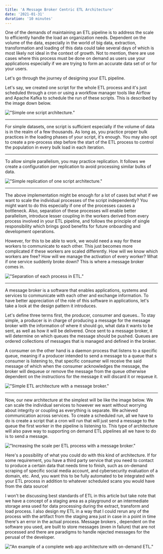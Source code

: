 ```yaml
---
title: 'A Message Broker Centric ETL Architecture'
date: '2021-01-31'
duration: '10 minutes'
---
```


One of the demands of maintaining an ETL pipeline is to address the scale to efficiently handle the load an organization needs. Dependent on the volume of the data, especially in the world of big data, extraction, transformation and loading of this data could take several days of which is most likely not ideal in the context of growth. Not to mention, there are use cases where this process must be done on demand as users use your applications especially if we are trying to form an accurate data set of or for your users.

Let's go through the journey of designing your ETL pipeline.

Let's say, we created one script for the whole ETL process and it's just scheduled through a cron or using a workflow manager tools like Airflow and Apache Kafka to schedule the run of these scripts. This is described by the image down below.

!["Simple one script architecture."](/message-broker-in-etl-pipeline/1.svg)

---

For simple datasets, one script is sufficient especially if the volume of data is in the realm of a few thousands. As long as, you practice proper bulk practices in the loading phases of your script, it's enough. You may also opt to create a pre-process step before the start of the ETL process to control the population in every bulk load in each iteration.

---

To allow simple parallelism, you may practice replication. It follows we create a configuration per replication to avoid processing similar bulks of data.

!["Simple replication of one script architecture."](/message-broker-in-etl-pipeline/2.svg)

---

The above implementation might be enough for a lot of cases but what if we want to scale the individual processes of the script independently? You might want to do this especially if one of the processes causes a bottleneck. Also, separation of these processes will enable better parallelism, introduce lesser coupling in the workers derived from every process involved in your ETL pipeline, and follows the principle of single responsibility which brings good benefits for future onboarding and development operations.

However, for this to be able to work, we would need a way for these workers to communicate to each other. This just becomes more complicated if these workers are scaled differently. How will we know which workers are free? How will we manage the activation of every worker? What if one service suddenly broke down? This is where a message broker comes in.

!["Separation of each process in ETL."](/message-broker-in-etl-pipeline/3.svg)

---

A message broker is a software that enables applications, systems and services to communicate with each other and exchange information. To have better appreciation of the role of this software in applications, let's take a look at the design pattern it introduces.

Let's define three terms first, the producer, consumer and queues.. To stay simple, a producer is in charge of producing a message for the message broker with the information of where it should go, what data it wants to be sent, as well as how it will be delivered. Once sent to a message broker, it will determine on which queues the message should be pushed. Queues are ordered collections of messages that is managed and defined in the broker.

A consumer on the other hand is a daemon process that listens to a specific queue, meaning if a producer intended to send a message to a queue that s consumer is listening to, that specific consumer will receive the said message of which when the consumer acknowledges the message, the broker will dequeue or remove the message from the queue otherwise dependent on the instructions for the message it will discard it or requeue it.

!["Simple ETL architecture with a message broker."](/message-broker-in-etl-pipeline/4.svg)

---

Now, our new architecture at the simplest will be like the image below. We can scale the individual services to however we want without worrying about integrity or coupling as everything is separate. We achieved communication across services. To create a scheduled run, all we have to do is create a script that a cron will run that will just send a message to the queue the first worker in the pipeline is listening to. This type of architecture will also pave way to supporting on demand ETL pipelines all we have to do is to send a message.

!["Increasing the scale per ETL process with a message broker."](/message-broker-in-etl-pipeline/5.svg)

Here's a possibility of what you could do with this kind of architecture. If for some requirement, you have a third party service that you need to contact to produce a certain data that needs time to finish, such as on-demand scraping of specific social media account, and cybersecurity evaluation of a domain, etc. And, you want this to be fully automated to be integrated with your ETL process in addition to whatever scheduled scans you would have from the data source!

I won't be discussing best standards of ETL in this article but take note that we have a concept of a staging area as a playground or an intermediate storage area used for data processing during the extract, transform and load process. I also design my ETL in a way that I could rerun any of the process with the artifact from the staging area just in case in a point in time there's an error in the actual process. Message brokers , dependent on the software you used, are built to store messages (even in failure) that are not processed and there are paradigms to handle rejected messages for the perusal of the developer.

!["An example of a complete web app architecture with on-demand ETL."](/message-broker-in-etl-pipeline/6.svg)
